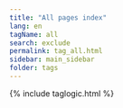 ```yaml
---
title: "All pages index"
lang: en
tagName: all
search: exclude
permalink: tag_all.html
sidebar: main_sidebar
folder: tags
---
```

{% include taglogic.html %}


